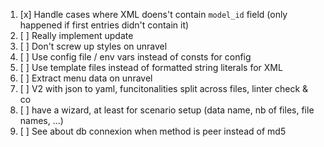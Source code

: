 1. [x] Handle cases where XML doens't contain `model_id` field (only happened if first entries didn't contain it)
2. [ ] Really implement update
3. [ ] Don't screw up styles on unravel
4. [ ] Use config file / env vars instead of consts for config
5. [ ] Use template files instead of formatted string literals for XML
6. [ ] Extract menu data on unravel
7. [ ] V2 with json to yaml, funcitonalities split across files, linter check & co
8. [ ] have a wizard, at least for scenario setup (data name, nb of files, file names, ...)
9. [ ] See about db connexion when method is peer instead of md5
